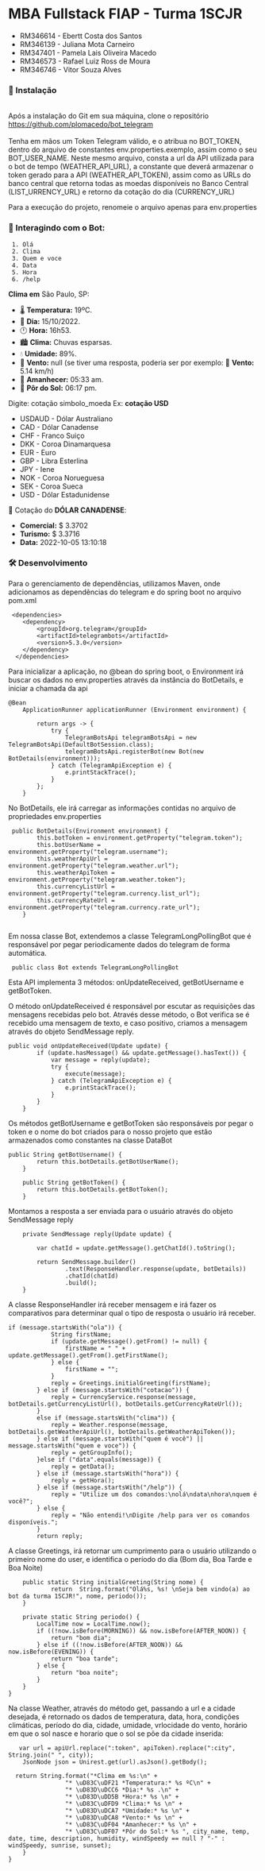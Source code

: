 # MBA Fullstack FIAP - Turma 1SCJR

+ RM346614 - Ebertt Costa dos Santos 
+ RM346139 - Juliana Mota Carneiro 
+ RM347401 - Pamela Lais Oliveira Macedo 
+ RM346573 - Rafael Luiz Ross de Moura 
+ RM346746 - Vitor Souza Alves 

### 🔧 Instalação
<br> Após a instalação do Git em sua máquina, clone o repositório https://github.com/plomacedo/bot_telegram</br>
<br> Tenha em mãos um Token Telegram válido, e o atribua no BOT_TOKEN, dentro do arquivo de constantes env.properties.exemplo, assim como o seu BOT_USER_NAME.
Neste mesmo arquivo, consta a url da API utilizada para o bot de tempo (WEATHER_API_URL),  a constante que deverá armazenar o token gerado para a API (WEATHER_API_TOKEN), assim como as URLs do banco central que retorna todas as moedas disponíveis no Banco Central (LIST_URRENCY_URL) e retorno da cotação do dia (CURRENCY_URL)

Para a execução do projeto, renomeie o arquivo apenas para env.properties


### 🤖 Interagindo com o Bot: 
     1. Olá
     2. Clima
     3. Quem e voce
     4. Data
     5. Hora
     6. /help
     
**Clima em** São Paulo, SP:
* 🌡️ **Temperatura:** 19ºC.
* 📆 **Dia:** 15/10/2022.
* 🕛 **Hora:** 16h53.
* 🏙️ **Clima:** Chuvas esparsas.
* 💧 **Umidade:** 89%.
* 💨 **Vento:** null (se tiver uma resposta, poderia ser por exemplo: 💨 **Vento:** 5.14 km/h)
* 🌄 **Amanhecer:** 05:33 am. 
* 🌇 **Pôr do Sol:** 06:17 pm.

Digite: cotação simbolo_moeda
Ex: **cotação USD** 

+ USDAUD - Dólar Australiano 
+ CAD - Dólar Canadense 
+ CHF - Franco Suiço
+ DKK - Coroa Dinamarquesa
+ EUR - Euro
+ GBP - Libra Esterlina
+ JPY - Iene
+ NOK - Coroa Norueguesa
+ SEK - Coroa Sueca
+ USD - Dólar Estadunidense

🤑 Cotação do **DÓLAR CANADENSE**: 
* **Comercial:** $ 3.3702 
* **Turismo:** $ 3.3716
* **Data:** 2022-10-05 13:10:18

### 🛠️ Desenvolvimento

Para o gerenciamento de dependências, utilizamos Maven, onde adicionamos as dependências do telegram e do spring boot no arquivo pom.xml

```
 <dependencies>
  	<dependency>
  		<groupId>org.telegram</groupId>
		<artifactId>telegrambots</artifactId>
		<version>5.3.0</version>
  	</dependency>
  </dependencies>
```

Para inicializar a aplicação, no @bean do spring boot, o Environment irá buscar os dados no env.properties através da instância do BotDetails, e iniciar a chamada da api
```
@Bean
	ApplicationRunner applicationRunner (Environment environment) {

		return args -> {
			try {
				TelegramBotsApi telegramBotsApi = new TelegramBotsApi(DefaultBotSession.class);
				telegramBotsApi.registerBot(new Bot(new BotDetails(environment)));
			} catch (TelegramApiException e) {
				e.printStackTrace();
			}
		};
	}
```
No BotDetails, ele irá carregar as informações contidas no arquivo de propriedades env.properties
```
 public BotDetails(Environment environment) {
        this.botToken = environment.getProperty("telegram.token");
        this.botUserName = environment.getProperty("telegram.username");
        this.weatherApiUrl = environment.getProperty("telegram.weather.url");
        this.weatherApiToken = environment.getProperty("telegram.weather.token");
        this.currencyListUrl = environment.getProperty("telegram.currency.list_url");
        this.currencyRateUrl = environment.getProperty("telegram.currency.rate_url");
    }
    
```

Em nossa classe Bot, extendemos a classe TelegramLongPollingBot que é responsável por pegar periodicamente dados do telegram de forma automática. 
```
 public class Bot extends TelegramLongPollingBot
```

Esta API implementa 3 métodos: onUpdateReceived, getBotUsername e getBotToken.

O método onUpdateReceived é responsável por escutar as requisições das mensagens recebidas pelo bot. Através desse método, o Bot verifica se é recebido uma mensagem de texto, e caso positivo, criamos a mensagem através do objeto SendMessage reply.

```
public void onUpdateReceived(Update update) {
		if (update.hasMessage() && update.getMessage().hasText()) {
			var message = reply(update);
			try {
				execute(message);
			} catch (TelegramApiException e) {
				e.printStackTrace();
			}
		}
	}
```
Os métodos getBotUsername e getBotToken são responsáveis por pegar o token e o nome do bot criados para o nosso projeto que estão armazenados como constantes na classe DataBot
```
public String getBotUsername() {
		return this.botDetails.getBotUserName();
	}

	public String getBotToken() {
		return this.botDetails.getBotToken();
	}

```
Montamos a resposta a ser enviada para o usuário através do objeto SendMessage reply
```
	private SendMessage reply(Update update) {

		var chatId = update.getMessage().getChatId().toString();

		return SendMessage.builder()
				.text(ResponseHandler.response(update, botDetails))
				.chatId(chatId)
				.build();
	}
```

A classe ResponseHandler irá receber mensagem e irá fazer os comparativos para determinar qual o tipo de resposta o usuário irá receber.

```
if (message.startsWith("ola")) {
            String firstName;
            if (update.getMessage().getFrom() != null) {
                firstName = " " + update.getMessage().getFrom().getFirstName();
            } else {
                firstName = "";
            }
            reply = Greetings.initialGreeting(firstName);
        } else if (message.startsWith("cotacao")) {
            reply = CurrencyService.response(message, botDetails.getCurrencyListUrl(), botDetails.getCurrencyRateUrl());
        }
        else if (message.startsWith("clima")) {
            reply = Weather.response(message, botDetails.getWeatherApiUrl(), botDetails.getWeatherApiToken());
        } else if (message.startsWith("quem é você") || message.startsWith("quem e voce")) {
            reply = getGroupInfo();
        }else if ("data".equals(message)) {
            reply = getData();
        } else if (message.startsWith("hora")) {
            reply = getHora();
        } else if (message.startsWith("/help")) {
            reply = "Utilize um dos comandos:\nolá\ndata\nhora\nquem é você?";
        } else {
            reply = "Não entendi!\nDigite /help para ver os comandos disponíveis.";
        }
        return reply;
```

A classe Greetings, irá retornar um cumprimento para o usuário utilizando o primeiro nome do user, e identifica o período do dia (Bom dia, Boa Tarde e Boa Noite)
```
    public static String initialGreeting(String nome) {
            return  String.format("Olá%s, %s! \nSeja bem vindo(a) ao bot da turma 1SCJR!", nome, periodo());
    }

    private static String periodo() {
        LocalTime now = LocalTime.now();
        if ((!now.isBefore(MORNING)) && now.isBefore(AFTER_NOON)) {
            return "bom dia";
        } else if ((!now.isBefore(AFTER_NOON)) && now.isBefore(EVENING)) {
            return "boa tarde";
        } else {
            return "boa noite";
        }
    }
}
```
Na classe Weather, através do método get, passando a url e a cidade desejada, é retornado os dados de  temperatura, data, hora, condições climáticas, período do dia, cidade, umidade, vrlocidade do vento, horário em que o sol nasce e horario que o sol se põe da cidade inserida:

```
   var url = apiUrl.replace(":token", apiToken).replace(":city", String.join(" ", city));
    JsonNode json = Unirest.get(url).asJson().getBody();
```
```
  return String.format("*Clima em %s:\n" +
                "* \uD83C\uDF21️ *Temperatura:* %s ºC\n" +
                "* \uD83D\uDCC6 *Dia:* %s .\n" +
                "* \uD83D\uDD5B *Hora:* %s \n" +
                "* \uD83C\uDFD9️ *Clima:* %s \n" +
                "* \uD83D\uDCA7 *Umidade:* %s \n" +
                "* \uD83D\uDCA8 *Vento:* %s \n" +
                "* \uD83C\uDF04 *Amanhecer:* %s \n" +
                "* \uD83C\uDF07 *Pôr do Sol:* %s ", city_name, temp, date, time, description, humidity, windSpeedy == null ? "-" : windSpeedy, sunrise, sunset);
    }
}
```

